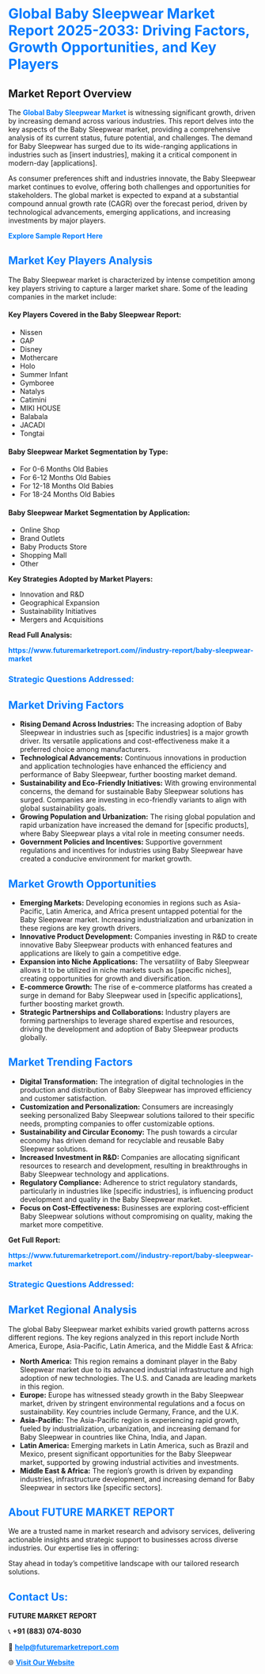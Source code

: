 <h1 style="color: #007BFF;">Global Baby Sleepwear Market Report 2025-2033: Driving Factors, Growth Opportunities, and Key Players</h1>

<section id="overview">
<h2>Market Report Overview</h2>
<p>The <a href="https://www.futuremarketreport.com//industry-report/baby-sleepwear-market" style="color: #007BFF; text-decoration: none;"><strong>Global Baby Sleepwear Market</strong></a> is witnessing significant growth, driven by increasing demand across various industries. This report delves into the key aspects of the Baby Sleepwear market, providing a comprehensive analysis of its current status, future potential, and challenges. The demand for Baby Sleepwear has surged due to its wide-ranging applications in industries such as [insert industries], making it a critical component in modern-day [applications].</p>
<p>As consumer preferences shift and industries innovate, the Baby Sleepwear market continues to evolve, offering both challenges and opportunities for stakeholders. The global market is expected to expand at a substantial compound annual growth rate (CAGR) over the forecast period, driven by technological advancements, emerging applications, and increasing investments by major players.</p>
</section>

<section id="overview">
<p><a href="https://www.futuremarketreport.com//request-sample/reportId=85623" style="color: #007BFF; text-decoration: none;"><strong>Explore Sample Report Here</strong></a></p>
</section>

<section id="key-players">
<h2 style="color: #007BFF;">Market Key Players Analysis</h2>
<p>The Baby Sleepwear market is characterized by intense competition among key players striving to capture a larger market share. Some of the leading companies in the market include:</p>
<h4>Key Players Covered in the Baby Sleepwear Report:</h4>
<ul><li>Nissen</li><li>GAP</li><li>Disney</li><li>Mothercare</li><li>Holo</li><li>Summer Infant</li><li>Gymboree</li><li>Natalys</li><li>Catimini</li><li>MIKI HOUSE</li><li>Balabala</li><li>JACADI</li><li>Tongtai</li></ul>
<h4>Baby Sleepwear Market Segmentation by Type:</h4>
<ul><li>For 0-6 Months Old Babies</li><li>For 6-12 Months Old Babies</li><li>For 12-18 Months Old Babies</li><li>For 18-24 Months Old Babies</li></ul>

<h4>Baby Sleepwear Market Segmentation by Application:</h4>
<ul><li>Online Shop</li><li>Brand Outlets</li><li>Baby Products Store</li><li>Shopping Mall</li><li>Other</li></ul>
<p><strong>Key Strategies Adopted by Market Players:</strong></p>
<ul>
<li>Innovation and R&D</li>
<li>Geographical Expansion</li>
<li>Sustainability Initiatives</li>
<li>Mergers and Acquisitions</li>
</ul>
</section>

<section>
<p><strong>Read Full Analysis: </strong></p><a href="https://www.futuremarketreport.com//industry-report/baby-sleepwear-market" style="color: #007BFF; text-decoration: none;"><strong>https://www.futuremarketreport.com//industry-report/baby-sleepwear-market</strong></a>
<h3 style="color: #007BFF;">Strategic Questions Addressed:</h3>
</section>

<section id="driving-factors">
<h2 style="color: #007BFF;">Market Driving Factors</h2>
<ul>
<li><strong>Rising Demand Across Industries:</strong> The increasing adoption of Baby Sleepwear in industries such as [specific industries] is a major growth driver. Its versatile applications and cost-effectiveness make it a preferred choice among manufacturers.</li>
<li><strong>Technological Advancements:</strong> Continuous innovations in production and application technologies have enhanced the efficiency and performance of Baby Sleepwear, further boosting market demand.</li>
<li><strong>Sustainability and Eco-Friendly Initiatives:</strong> With growing environmental concerns, the demand for sustainable Baby Sleepwear solutions has surged. Companies are investing in eco-friendly variants to align with global sustainability goals.</li>
<li><strong>Growing Population and Urbanization:</strong> The rising global population and rapid urbanization have increased the demand for [specific products], where Baby Sleepwear plays a vital role in meeting consumer needs.</li>
<li><strong>Government Policies and Incentives:</strong> Supportive government regulations and incentives for industries using Baby Sleepwear have created a conducive environment for market growth.</li>
</ul>
</section>

<section id="growth-opportunities">
<h2 style="color: #007BFF;">Market Growth Opportunities</h2>
<ul>
<li><strong>Emerging Markets:</strong> Developing economies in regions such as Asia-Pacific, Latin America, and Africa present untapped potential for the Baby Sleepwear market. Increasing industrialization and urbanization in these regions are key growth drivers.</li>
<li><strong>Innovative Product Development:</strong> Companies investing in R&D to create innovative Baby Sleepwear products with enhanced features and applications are likely to gain a competitive edge.</li>
<li><strong>Expansion into Niche Applications:</strong> The versatility of Baby Sleepwear allows it to be utilized in niche markets such as [specific niches], creating opportunities for growth and diversification.</li>
<li><strong>E-commerce Growth:</strong> The rise of e-commerce platforms has created a surge in demand for Baby Sleepwear used in [specific applications], further boosting market growth.</li>
<li><strong>Strategic Partnerships and Collaborations:</strong> Industry players are forming partnerships to leverage shared expertise and resources, driving the development and adoption of Baby Sleepwear products globally.</li>
</ul>
</section>

<section id="trending-factors">
<h2 style="color: #007BFF;">Market Trending Factors</h2>
<ul>
<li><strong>Digital Transformation:</strong> The integration of digital technologies in the production and distribution of Baby Sleepwear has improved efficiency and customer satisfaction.</li>
<li><strong>Customization and Personalization:</strong> Consumers are increasingly seeking personalized Baby Sleepwear solutions tailored to their specific needs, prompting companies to offer customizable options.</li>
<li><strong>Sustainability and Circular Economy:</strong> The push towards a circular economy has driven demand for recyclable and reusable Baby Sleepwear solutions.</li>
<li><strong>Increased Investment in R&D:</strong> Companies are allocating significant resources to research and development, resulting in breakthroughs in Baby Sleepwear technology and applications.</li>
<li><strong>Regulatory Compliance:</strong> Adherence to strict regulatory standards, particularly in industries like [specific industries], is influencing product development and quality in the Baby Sleepwear market.</li>
<li><strong>Focus on Cost-Effectiveness:</strong> Businesses are exploring cost-efficient Baby Sleepwear solutions without compromising on quality, making the market more competitive.</li>
</ul>
</section>

<section>
<p><strong>Get Full Report: </strong></p><a href="https://www.futuremarketreport.com//industry-report/baby-sleepwear-market" style="color: #007BFF; text-decoration: none;"><strong>https://www.futuremarketreport.com//industry-report/baby-sleepwear-market</strong></a>
<h3 style="color: #007BFF;">Strategic Questions Addressed:</h3>
</section>


<section id="regional-analysis">
<h2 style="color: #007BFF;">Market Regional Analysis</h2>
<p>The global Baby Sleepwear market exhibits varied growth patterns across different regions. The key regions analyzed in this report include North America, Europe, Asia-Pacific, Latin America, and the Middle East & Africa:</p>
<ul>
<li><strong>North America:</strong> This region remains a dominant player in the Baby Sleepwear market due to its advanced industrial infrastructure and high adoption of new technologies. The U.S. and Canada are leading markets in this region.</li>
<li><strong>Europe:</strong> Europe has witnessed steady growth in the Baby Sleepwear market, driven by stringent environmental regulations and a focus on sustainability. Key countries include Germany, France, and the U.K.</li>
<li><strong>Asia-Pacific:</strong> The Asia-Pacific region is experiencing rapid growth, fueled by industrialization, urbanization, and increasing demand for Baby Sleepwear in countries like China, India, and Japan.</li>
<li><strong>Latin America:</strong> Emerging markets in Latin America, such as Brazil and Mexico, present significant opportunities for the Baby Sleepwear market, supported by growing industrial activities and investments.</li>
<li><strong>Middle East & Africa:</strong> The region’s growth is driven by expanding industries, infrastructure development, and increasing demand for Baby Sleepwear in sectors like [specific sectors].</li>
</ul>
</section>

<footer>
<h2 style="color: #007BFF;">About FUTURE MARKET REPORT</h2>
<p>We are a trusted name in market research and advisory services, delivering actionable insights and strategic support to businesses across diverse industries. Our expertise lies in offering:</p>

<p>Stay ahead in today’s competitive landscape with our tailored research solutions.</p>

<h2 style="color: #007BFF;">Contact Us:</h2>
<p><strong>FUTURE MARKET REPORT</strong></p>
<p>📞 <strong>+91 (883) 074-8030</strong></p>
<p>📧 <strong><a href="mailto:help@futuremarketreport.com" style="color: #007BFF;">help@futuremarketreport.com</a></strong></p>
<p>🌐 <strong><a href="https://www.futuremarketreport.com/" style="color: #007BFF;">Visit Our Website</a></strong></p>
</footer>